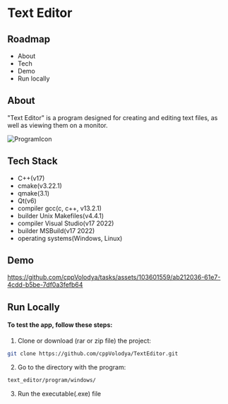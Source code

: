
# Text Editor

## Roadmap

- About
- Tech
- Demo
- Run locally

## About

"Text Editor" is a program designed for creating and editing text files, as well as viewing them on a monitor.

![ProgramIcon](https://github.com/cppVolodya/tasks/assets/103601559/d6ab75dc-923c-48e2-8731-13d8ca073c1b)

## Tech Stack

- C++(v17)
- cmake(v3.22.1)
- qmake(3.1)
- Qt(v6)
- compiler gcc(c, c++, v13.2.1)
- builder Unix Makefiles(v4.4.1)
- compiler Visual Studio(v17 2022)
- builder MSBuild(v17 2022)
- operating systems(Windows, Linux) 

## Demo

https://github.com/cppVolodya/tasks/assets/103601559/ab212036-61e7-4cdd-b5be-7df0a3fefb64

## Run Locally

#### To test the app, follow these steps: 

1. Clone or download (rar or zip file) the project: 
  
  ```bash
  git clone https://github.com/cppVolodya/TextEditor.git
  ```

2. Go to the directory with the program:
  
  ```bash
  text_editor/program/windows/
  ```

3. Run the executable(.exe) file
